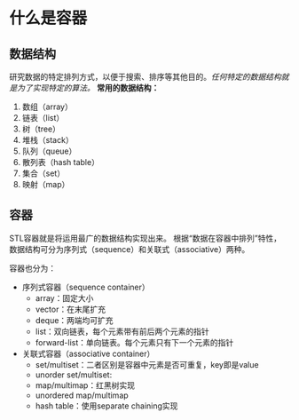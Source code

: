 # 什么是容器
## 数据结构
研究数据的特定排列方式，以便于搜索、排序等其他目的。*任何特定的数据结构就是为了实现特定的算法。*
**常用的数据结构：**
1. 数组（array）
2. 链表（list）
3. 树（tree）
4. 堆栈（stack）
5. 队列（queue）
6. 散列表（hash table）
7. 集合（set）
8. 映射（map）
## 容器
  STL容器就是将运用最广的数据结构实现出来。
  根据“数据在容器中排列”特性，数据结构可分为序列式（sequence）和关联式（associative）两种。
  
  容器也分为：
+ 序列式容器（sequence container）
    + array：固定大小
    + vector：在末尾扩充
    + deque：两端均可扩充
    + list：双向链表，每个元素带有前后两个元素的指针
    + forward-list：单向链表。每个元素只有下一个元素的指针
+ 关联式容器（associative container）
   + set/multiset：二者区别是容器中元素是否可重复，key即是value
   + unorder set/multiset:
   + map/multimap：红黑树实现
   + unordered map/multimap
   + hash table：使用separate chaining实现
